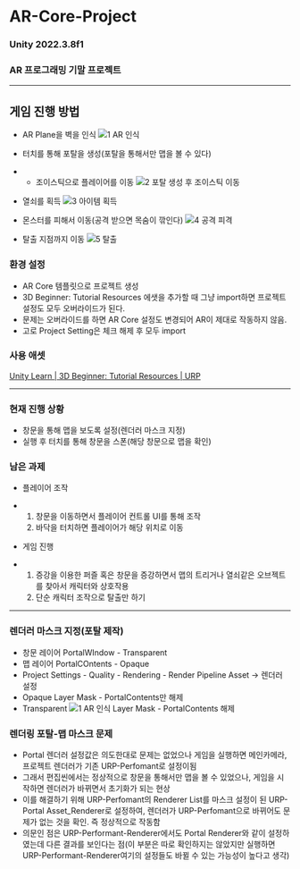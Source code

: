 # AR-Core-Project
### Unity 2022.3.8f1
### AR 프로그래밍 기말 프로젝트
----

## 게임 진행 방법
- AR Plane을 벽을 인식
![1 AR 인식](https://github.com/toproof25/AR_Project/assets/41888060/49a882af-f24f-4052-997f-e80292c82b1a)

  
- 터치를 통해 포탈을 생성(포탈을 통해서만 맵을 볼 수 있다)
- - 조이스틱으로 플레이어를 이동
![2 포탈 생성 후 조이스틱 이동](https://github.com/toproof25/AR_Project/assets/41888060/f3784539-fcb1-4222-8321-b8b2062ee76d)

  
- 열쇠를 획득
![3  아이템 획득](https://github.com/toproof25/AR_Project/assets/41888060/203cb4d2-41ae-407f-bcc5-29e587334624)


- 몬스터를 피해서 이동(공격 받으면 목숨이 깎인다)
![4  공격 피격](https://github.com/toproof25/AR_Project/assets/41888060/550f63a7-6e1a-4b15-a772-ef9eed111e80)


- 탈출 지점까지 이동
![5  탈출](https://github.com/toproof25/AR_Project/assets/41888060/2135e596-c5f8-4847-9ef0-868ecf6d6d15)



### 환경 설정
- AR Core 템플릿으로 프로젝트 생성
- 3D Beginner: Tutorial Resources 에샛을 추가할 때 그냥 import하면 프로젝트 설정도 모두 오버라이드가 된다.
- 문제는 오버라이드를 하면 AR Core 설정도 변경되어 AR이 제대로 작동하지 않음.
- 고로 Project Setting은 체크 해제 후 모두 import


### 사용 애셋
[Unity Learn | 3D Beginner: Tutorial Resources | URP](https://assetstore.unity.com/packages/essentials/tutorial-projects/unity-learn-3d-beginner-complete-project-urp-143846)

----

### 현재 진행 상황
- 창문을 통해 맵을 보도록 설정(렌더러 마스크 지정)
- 실행 후 터치를 통해 창문을 스폰(해당 창문으로 맵을 확인)

### 남은 과제
- 플레이어 조작
- 1. 창문을 이동하면서 플레이어 컨트롤 UI를 통해 조작
  2. 바닥을 터치하면 플레이어가 해당 위치로 이동

- 게임 진행
- 1. 증강을 이용한 퍼즐 혹은 창문을 증강하면서 맵의 트리거나 열쇠같은 오브젝트를 찾아서 캐릭터와 상호작용
  2. 단순 캐릭터 조작으로 탈출만 하기

----
### 렌더러 마스크 지정(포탈 제작)
- 창문 레이어 PortalWIndow - Transparent  
- 맵 레이어 PortalCOntents - Opaque  
- Project Settings - Quality - Rendering - Render Pipeline Asset -> 렌더러 설정 
- Opaque Layer Mask - PortalContents만 해제
- Transparent ![1 AR 인식](https://github.com/toproof25/AR_Project/assets/41888060/39c2da13-2b1f-4270-919d-08a801a2b34e)
Layer Mask - PortalContents 해제

### 렌더링 포탈-맵 마스크 문제
- Portal 렌더러 설정값은 의도한대로 문제는 없었으나 게임을 실행하면 메인카메라, 프로젝트 렌더러가 기존 URP-Perfomant로 설정이됨
- 그래서 편집씬에서는 정상적으로 창문을 통해서만 맵을 볼 수 있었으나, 게임을 시작하면 렌더러가 바뀌면서 초기화가 되는 현상
- 이를 해결하기 위해 URP-Perfomant의 Renderer List를 마스크 설정이 된 URP-Portal Asset_Renderer로 설정하여, 렌더러가 URP-Perfomant으로 바뀌어도 문제가 없는 것을 확인. 즉 정상적으로 작동함
- 의문인 점은 URP-Performant-Renderer에서도 Portal Renderer와 같이 설정하였는데 다른 결과를 보인다는 점(이 부분은 따로 확인하지는 않았지만 실행하면 URP-Performant-Renderer여기의 설정들도 바뀔 수 있는 가능성이 높다고 생각)
